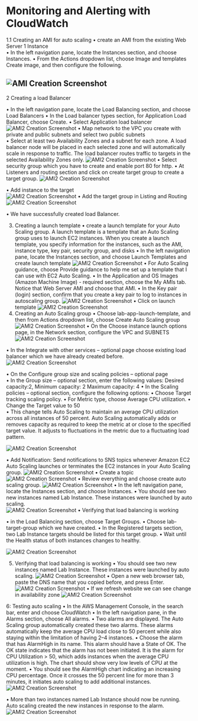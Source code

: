 # Monitoring and Alerting with CloudWatch 


1.1  Creating an AMI for auto scaling 
•	create an AMI from the existing Web Server 1 Instance  
•	In the left navigation pane, locate the Instances section, and choose Instances. 
•	From the Actions dropdown list, choose Image and templates Create image, and then configure the following. 

  ![AMI Creation Screenshot](images/Ami.png)
---
2 Creating a load Balancer 

•	In the left navigation pane, locate the Load Balancing section, and choose Load Balancers 
•	In the Load balancer types section, for Application Load Balancer, choose Create. 
•	Select Application load balancer 
   ![AMI2 Creation Screenshot](images/ami2.png)
•	Map network to the VPC you create with private and public subnets and select two public subnets  
•	Select at least two Availability Zones and a subnet for each zone. A load balancer node will be placed in each selected zone and will automatically scale in response to traffic. The load balancer routes traffic to targets in the selected Availability Zones only. 
  ![AMI2 Creation Screenshot](images/ami3.png)
•	Select security group which you have to create and enable port 80 for http. 
•	At Listeners and routing section and click on create target group to create a target group. 
 ![AMI2 Creation Screenshot](images/ami4.png) 
 
  
•	Add instance to the target  
  ![AMI2 Creation Screenshot](images/ami5.png)
•	Add the target group in Listing and Routing 
 ![AMI2 Creation Screenshot](images/ami6.png) 
 
•	We have successfully created load Balancer. 
 
3. Creating a launch template 
•	create a launch template for your Auto Scaling group. A launch template is a template that an Auto Scaling group uses to launch EC2 instances. When you create a launch template, you specify information for the instances, such as the AMI, instance type, key pair, security group, and disks 
•	In the left navigation pane, locate the Instances section, and choose Launch Templates and create launch template 
  ![AMI2 Creation Screenshot](images/ami7.png)
•	For Auto Scaling guidance, choose Provide guidance to help me set up a template that I can use with EC2 Auto Scaling. 
•	In the Application and OS Images (Amazon Machine Image) - required section, choose the My AMIs tab. Notice that Web Server AMI and choose that AMI. 
•	In the Key pair (login) section, confirm that you create a key pair to log to instances in autoscaling group. 
  ![AMI2 Creation Screenshot](images/ami8.png)
•	Click on launch template 
  ![AMI2 Creation Screenshot](images/ami9.png)
4. Creating an Auto Scaling group 
•	Choose lab-app-launch-template, and then from Actions dropdown list, choose Create 
Auto Scaling group 
  ![AMI2 Creation Screenshot](images/ami10.png)
•	On the Choose instance launch options page, in the Network section, configure the VPC and SUBNETS 
  ![AMI2 Creation Screenshot](images/ami11.png)
 
 
 
 
 
 
•	In the Integrate with other services – optional page choose existing load balancer which we have already created before. 
  ![AMI2 Creation Screenshot](images/ami12.png)
 
•	On the Configure group size and scaling policies – optional page  
•	In the Group size – optional section, enter the following values: Desired capacity:2, Minimum capacity: 2 Maximum capacity: 4 
•	In the Scaling policies – optional section, configure the following options: 
•	Choose Target tracking scaling policy. 
•	For Metric type, choose Average CPU utilization. 
• 	Change the Target value to 	50	 
• 	This change tells Auto Scaling to maintain an average CPU utilization across all 
instances of 50 percent. Auto Scaling automatically adds or removes capacity as required to keep the metric at or close to the specified target value. It adjusts to fluctuations in the metric due to a fluctuating load pattern. 
 
 ![AMI2 Creation Screenshot](images/ami13.png)
 
 
 
 
  
 
•	Add Notification: Send notifications to SNS topics whenever Amazon EC2 Auto Scaling launches or terminates the EC2 instances in your Auto Scaling group. 
  ![AMI2 Creation Screenshot](images/ami14.png)
•	Create a topic 
  ![AMI2 Creation Screenshot](images/ami15.png)
•	Review everything and choose create auto scaling group. 
  ![AMI2 Creation Screenshot](images/ami16.png)
•	In the left navigation pane, locate the Instances section, and choose Instances. 
•	You should see two new instances named Lab Instance. These instances were launched by auto scaling.  
  ![AMI2 Creation Screenshot](images/ami17.png)
•	Verifying that load balancing is working 
 
•	in the Load Balancing section, choose Target Groups. 
•	Choose lab-target-group which we have created. 
•	In the Registered targets section, two Lab Instance targets should be listed for this target group. 
•	Wait until the Health status of both instances changes to healthy. 
  
 ![AMI2 Creation Screenshot](images/ami18.png)
 
5. Verifying that load balancing is working 
•	You should see two new instances named Lab Instance. These instances were launched by auto scaling. 
  ![AMI2 Creation Screenshot](images/ami19.png)
•	Open a new web browser tab, paste the DNS name that you copied before, and press Enter. 
  ![AMI2 Creation Screenshot](images/ami20.png)
•	If we refresh website we can see change in availability zone 
  ![AMI2 Creation Screenshot](images/ami21.png)
 
6: Testing auto scaling 
•	In the AWS Management Console, in the search bar, enter and choose CloudWatch 
•	In the left navigation pane, in the Alarms section, choose All alarms. 
•	Two alarms are displayed. The Auto Scaling group automatically created these two alarms. These alarms automatically keep the average CPU load close to 50 percent while also staying within the limitation of having 2–4 instances. 
•	Choose the alarm that has AlarmHigh in its name. This alarm should have a State of OK. The OK state indicates that the alarm has not been initiated. It is the alarm for CPU Utilization > 50, which adds instances when the average CPU utilization is high. The chart should show very low levels of CPU at the moment. 
•	You should see the AlarmHigh chart indicating an increasing CPU percentage. Once it crosses the 50 percent line for more than 3 minutes, it initiates auto scaling to add additional instances. 
  ![AMI2 Creation Screenshot](images/ami22.png)
 
•	More than two instances named Lab Instance should now be running. Auto scaling created the new instances in response to the alarm. 
 ![AMI2 Creation Screenshot](images/ami23.png)
  
 
 
 

